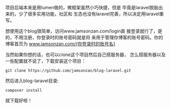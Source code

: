 项目后端本来是用lumen做的，微框架虽然小巧快捷，但是
毕竟是laravel脱胎出来的，少了很多实用功能，社区和
生态也没有laravel完善，所以决定用laravel重写。

想使用这个blog很简单，访问www.jamsonzan.com/login直
接登录就行了，是的，不用注册，你登录时的账号密码就是将
来用于管理你博客的账号密码。你的博客首页为
www.jamsonzan.com/{你登录时的账号名}

当然如果你想的话，也可以clone这个项目然后自己搭服务器，
怎么搭服务器以及一些配置就不说了，下载安装这个项目：
```
git clone https://github.com/jamsonzan/blog-laravel.git
```
然后进入blog-laravel目录:
```
composer install
```
就下载好啦！
